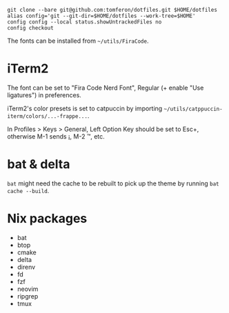 ```
git clone --bare git@github.com:tomferon/dotfiles.git $HOME/dotfiles
alias config='git --git-dir=$HOME/dotfiles --work-tree=$HOME'
config config --local status.showUntrackedFiles no
config checkout
```

The fonts can be installed from `~/utils/FiraCode`. 

# iTerm2

The font can be set to "Fira Code Nerd Font", Regular (+ enable "Use ligatures") in preferences.

iTerm2's color presets is set to catpuccin by importing `~/utils/catppuccin-iterm/colors/...-frappe...`.

In Profiles > Keys > General, Left Option Key should be set to Esc+, otherwise M-1 sends ¡, M-2 ™, etc.

# bat & delta

`bat` might need the cache to be rebuilt to pick up the theme by running `bat cache --build`.

# Nix packages

* bat
* btop
* cmake
* delta
* direnv
* fd
* fzf
* neovim
* ripgrep
* tmux
